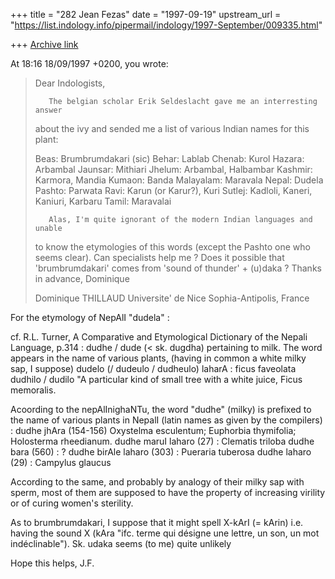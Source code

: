 +++
title = "282 Jean Fezas"
date = "1997-09-19"
upstream_url = "https://list.indology.info/pipermail/indology/1997-September/009335.html"

+++
[Archive link](https://list.indology.info/pipermail/indology/1997-September/009335.html)

At 18:16 18/09/1997 +0200, you wrote:
>Dear Indologists,
>
>        The belgian scholar Erik Seldeslacht gave me an interresting answer
>about the ivy and sended me a list of various Indian names for this plant:
>
>Beas: Brumbrumdakari (sic)
>Behar: Lablab
>Chenab: Kurol
>Hazara: Arbambal
>Jaunsar: Mithiari
>Jhelum: Arbambal, Halbambar
>Kashmir: Karmora, Mandia
>Kumaon: Banda
>Malayalam: Maravala
>Nepal: Dudela
>Pashto: Parwata
>Ravi: Karun (or Karur?), Kuri
>Sutlej: Kadloli, Kaneri, Kaniuri, Karbaru
>Tamil: Maravalai
>
>        Alas, I'm quite ignorant of the modern Indian languages and unable
>to know the etymologies of this words (except the Pashto one who seems
>clear). Can specialists help me ? Does it possible that 'brumbrumdakari'
>comes from 'sound of thunder' + (u)daka ?
>        Thanks in advance,
>Dominique
>
>Dominique THILLAUD
>Universite' de Nice Sophia-Antipolis, France


For the etymology of NepAlI "dudela" :

cf. R.L. Turner, A Comparative and Etymological Dictionary of the Nepali
Language, p.314 :
dudhe / dude (< sk. dugdha) pertaining to milk.
The word appears in the name of various plants, (having in common a white
milky sap, I suppose)
dudelo (/ dudeulo / dudheulo) laharA : ficus faveolata
dudhilo / dudilo "A particular kind of small tree with a white juice, Ficus
memoralis.

Acoording to the nepAlInighaNTu,  the word "dudhe" (milky) is prefixed to
the name of various plants in NepalI (latin names as given by the compilers) :
dudhe jhAra (154-156) Oxystelma esculentum;  Euphorbia thymifolia;
Holosterma rheedianum.
dudhe maruI laharo (27) : Clematis triloba
dudhe bara (560) : ?
dudhe birAle laharo (303) : Pueraria tuberosa
dudhe laharo (29) : Campylus glaucus

According to the same, and probably by analogy of their milky sap with
sperm, most of them are supposed to have the property of increasing
virility or of curing women's sterility.

As to brumbrumdakari, I suppose that it might spell X-kArI (= kArin) i.e.
having the sound X (kAra "ifc. terme qui désigne une lettre, un son, un mot
indéclinable"). Sk. udaka seems (to me) quite unlikely

Hope this helps,
J.F.



